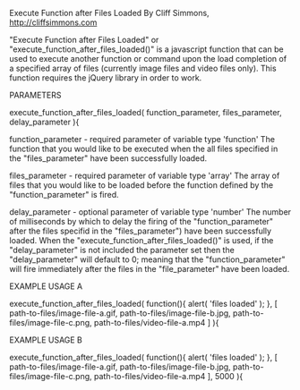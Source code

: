 
Execute Function after Files Loaded
By Cliff Simmons, http://cliffsimmons.com

"Execute Function after Files Loaded" or "execute_function_after_files_loaded()" is a javascript function that can be used to execute another function or command upon the load completion of a specified array of files (currently image files and video files only). This function requires the jQuery library in order to work.





PARAMETERS

  execute_function_after_files_loaded( 
    function_parameter, 
    files_parameter, 
    delay_parameter 
  ){
  
function_parameter - required parameter of variable type 'function'
The function that you would like to be executed when the all files specified in the "files_parameter" have been successfully loaded.

files_parameter - required parameter of variable type 'array'
The array of files that you would like to be loaded before the function defined by the "function_parameter" is fired.

delay_parameter - optional parameter of variable type 'number'
The number of milliseconds by which to delay the firing of the "function_parameter" after the files specifid in the "files_parameter") have been successfully loaded. When the "execute_function_after_files_loaded()" is used, if the "delay_parameter" is not included the parameter set then the "delay_parameter" will default to 0; meaning that the "function_parameter" will fire immediately after the files in the "file_parameter" have been loaded.





EXAMPLE USAGE A
  
  execute_function_after_files_loaded( 
    function(){
      alert( 'files loaded' );
    }, 
    [
      path-to-files/image-file-a.gif,
      path-to-files/image-file-b.jpg,
      path-to-files/image-file-c.png,
      path-to-files/video-file-a.mp4
    ]
  ){
  
  
  
  
  
  EXAMPLE USAGE B
  
  execute_function_after_files_loaded( 
    function(){
      alert( 'files loaded' );
    }, 
    [
      path-to-files/image-file-a.gif,
      path-to-files/image-file-b.jpg,
      path-to-files/image-file-c.png,
      path-to-files/video-file-a.mp4
    ],
    5000
  ){
